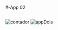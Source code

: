  #-App 02 
##
![contador ](https://user-images.githubusercontent.com/101153757/193063941-4c26523d-2496-44db-9a97-b2e620a4db85.png)
![appDois](https://user-images.githubusercontent.com/101153757/193063957-36b51153-0879-4ade-8a71-740d62e584db.png)
